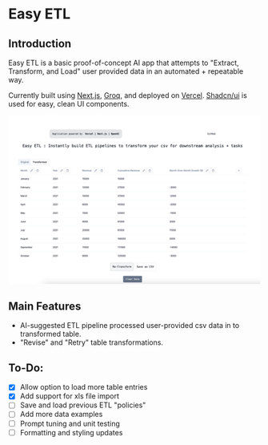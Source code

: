 <a>
  <h1 align="left">Easy ETL</h1>
</a>

## Introduction 

Easy ETL is a basic proof-of-concept AI app that attempts to "Extract, Transform, and Load" user provided data in an automated + repeatable way.

Currently built using [Next.js](https://nextjs.org/), [Groq](https://sdk.vercel.ai/providers/ai-sdk-providers/groq), and deployed on [Vercel](https://vercel.com/docs). [Shadcn/ui](https://ui.shadcn.com/) is used for easy, clean UI components. 

<a>
    <img alt="Easy ETL - Instantly build ETL pipelines to transform your csv for downstream tasks or analysis" src="/public/easy-etl.png">
</a>

## Main Features

* AI-suggested ETL pipeline processed user-provided csv data in to transformed table.
* "Revise" and "Retry" table transformations.

## To-Do:

- [X] Allow option to load more table entries
- [X] Add support for xls file import
- [ ] Save and load previous ETL "policies"
- [ ] Add more data examples
- [ ] Prompt tuning and unit testing
- [ ] Formatting and styling updates
